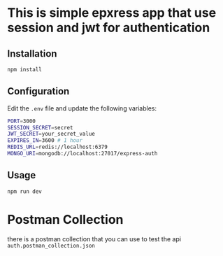 # This is simple epxress app that use session and jwt for authentication

## Installation

```bash
npm install
```

## Configuration

Edit the `.env` file and update the following variables:

```bash
PORT=3000
SESSION_SECRET=secret
JWT_SECRET=your_secret_value
EXPIRES_IN=3600 # 1 hour
REDIS_URL=redis://localhost:6379
MONGO_URI=mongodb://localhost:27017/express-auth
```

## Usage

```bash
npm run dev
```

# Postman Collection

there is a postman collection that you can use to test the api `auth.postman_collection.json`
